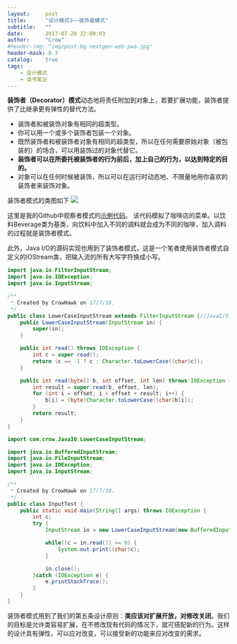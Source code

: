 ```yaml
---
layout:     post
title:      "设计模式3——装饰者模式"
subtitle:   ""
date:       2017-07-20 22:00:03
author:     "Crow"
#header-img: "img/post-bg-nextgen-web-pwa.jpg"
header-mask: 0.3
catalog:    true
tags:
    - 设计模式
    - 读书笔记
---
```


**装饰者（Decorator）模式**动态地将责任附加到对象上，若要扩展功能，装饰者提供了比继承更有弹性的替代方法。
+ 装饰者和被装饰对象有相同的超类型。
+ 你可以用一个或多个装饰者包装一个对象。
+ 既然装饰者和被装饰者对象有相同的超类型，所以在任何需要原始对象（被包装的）的场合，可以用装饰过的对象代替它。
+ **装饰者可以在所委托被装饰者的行为前后，加上自己的行为，以达到特定的目的。**
+ 对象可以在任何时候被装饰，所以可以在运行时动态地、不限量地用你喜欢的装饰者来装饰对象。

装饰者模式的类图如下
![](http://pic.yupoo.com/crowhawk/GBCAH6Me/T4EiB.jpg)

这里是我的Github中观察者模式的[示例代码](https://github.com/CrowHawk/DesignPattern-Learning/tree/master/Decorator/src)。
该代码模拟了咖啡店的菜单。以饮料Beverage类为基类，向饮料中加入不同的调料就会成为不同的咖啡，加入调料的过程就是装饰者模式。

此外，Java I/O的源码实现也用到了装饰者模式，这是一个笔者使用装饰者模式自定义的IOStream类，把输入流的所有大写字符换成小写。
```java
import java.io.FilterInputStream;
import java.io.IOException;
import java.io.InputStream;

/**
 * Created by CrowHawk on 17/7/10.
 */
public class LowerCaseInputStream extends FilterInputStream {//JavaI/O设计时使用了装饰者模式，编写自己的JavaI/O装饰者，把输入流的所有大写字符换成小写
    public LowerCaseInputStream(InputStream in) {
        super(in);
    }

    public int read() throws IOException {
        int c = super.read();
        return (c == -1 ? c : Character.toLowerCase((char)c));
    }

    public int read(byte[] b, int offset, int len) throws IOException {
        int result = super.read(b, offset, len);
        for (int i = offset; i < offset + result; i++) {
            b[i] = (byte)Character.toLowerCase((char)b[i]);
        }
        return result;
    }
}
```
```java
import com.crow.JavaIO.LowerCaseInputStream;

import java.io.BufferedInputStream;
import java.io.FileInputStream;
import java.io.IOException;
import java.io.InputStream;

/**
 * Created by CrowHawk on 17/7/10.
 */
public class InputTest {
    public static void main(String[] args) throws IOException {
        int c;
        try {
            InputStream in = new LowerCaseInputStream(new BufferedInputStream(new FileInputStream("test.txt")));

            while((c = in.read()) >= 0) {
                System.out.print((char)c);
            }

            in.close();
        }catch (IOException e) {
            e.printStackTrace();
        }
    }
}
```

装饰者模式用到了我们的第五条设计原则：**类应该对扩展开放，对修改关闭**。我们的目标是允许类容易扩展，在不修改现有代码的情况下，就可搭配新的行为。这样的设计具有弹性，可以应对改变，可以接受新的功能来应对改变的需求。
